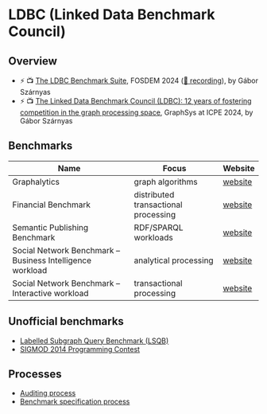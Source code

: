 # LDBC (Linked Data Benchmark Council)

## Overview

* ⚡️ 📺 [The LDBC Benchmark Suite](https://archive.fosdem.org/2023/schedule/event/ldcb_benchmark_suite/attachments/slides/5767/export/events/attachments/ldcb_benchmark_suite/slides/5767/the_ldbc_benchmark_suite_fosdem_hpc_devroom_2023_szarnyas.pdf), FOSDEM 2024 ([🎥 recording](https://www.youtube.com/watch?v=q26DHnQFw54)), by Gábor Szárnyas
* ⚡️ 📺 [The Linked Data Benchmark Council (LDBC): 12 years of fostering competition in the graph processing space](https://szarnyasg.github.io/talks/graphsys24-ldbc-keynote.pdf), GraphSys at ICPE 2024, by Gábor Szárnyas

## Benchmarks

| Name | Focus | Website |
|---|---|---|
| Graphalytics | graph algorithms | [website](https://ldbcouncil.org/benchmarks/graphalytics/) |
| Financial Benchmark | distributed transactional processing | [website](https://ldbcouncil.org/benchmarks/finbench/) |
| Semantic Publishing Benchmark | RDF/SPARQL workloads | [website](https://ldbcouncil.org/benchmarks/spb/) |
| Social Network Benchmark – Business Intelligence workload | analytical processing | [website](https://ldbcouncil.org/benchmarks/snb-bi/) |
| Social Network Benchmark – Interactive workload | transactional processing | [website](https://ldbcouncil.org/benchmarks/snb-interactive/) |

## Unofficial benchmarks

* [Labelled Subgraph Query Benchmark (LSQB)](https://github.com/ldbc/lsqb)
* [SIGMOD 2014 Programming Contest](https://arxiv.org/pdf/2010.12243)

## Processes

* [Auditing process](https://ldbcouncil.org/docs/ldbc-snb-auditing-process.pdf)
* [Benchmark specification process](https://ldbcouncil.org/docs/ldbc-benchmark-specification-process.pdf)
